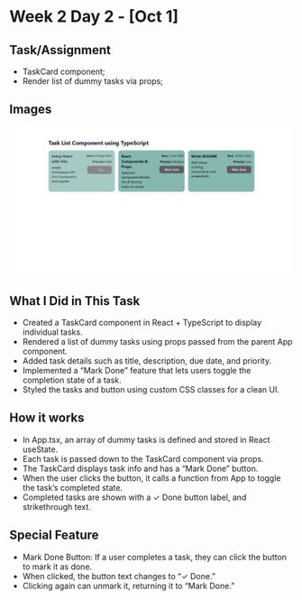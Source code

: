 # Week 2 Day 2 - [Oct 1]

## Task/Assignment
- TaskCard component;
- Render list of dummy tasks via props;

## Images

![Screenshot](./Image/image.PNG)

## What I Did in This Task

- Created a TaskCard component in React + TypeScript to display individual tasks.
- Rendered a list of dummy tasks using props passed from the parent App component.
- Added task details such as title, description, due date, and priority.
- Implemented a “Mark Done” feature that lets users toggle the completion state of a task.
- Styled the tasks and button using custom CSS classes for a clean UI.

## How it works

- In App.tsx, an array of dummy tasks is defined and stored in React useState.
- Each task is passed down to the TaskCard component via props.
- The TaskCard displays task info and has a “Mark Done” button.
- When the user clicks the button, it calls a function from App to toggle the task’s completed state.
- Completed tasks are shown with a ✓ Done button label, and strikethrough text.

## Special Feature

- Mark Done Button: If a user completes a task, they can click the button to mark it as done.
- When clicked, the button text changes to “✓ Done.”
- Clicking again can unmark it, returning it to “Mark Done.”